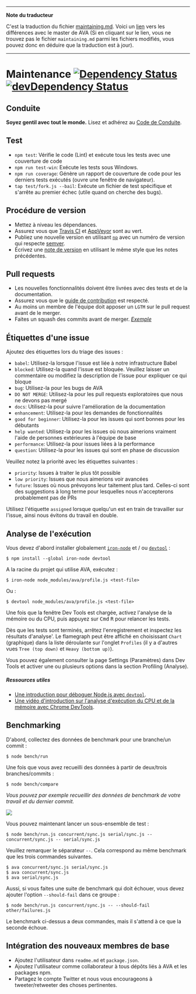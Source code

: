 ___
**Note du traducteur**

C'est la traduction du fichier [maintaining.md](https://github.com/avajs/ava/blob/master/maintaining.md). Voici un [lien](https://github.com/avajs/ava/compare/58e9f702874723ac45105add628d46206e6e8a03...master#diff-af20adbc8ab4842b04d1f5c7df6f563a) vers les différences avec le master de AVA (Si en cliquant sur le lien, vous ne trouvez pas le fichier `maintaining.md` parmi les fichiers modifiés, vous pouvez donc en déduire que la traduction est à jour).
___
# Maintenance [![Dependency Status](https://david-dm.org/avajs/ava.svg)](https://david-dm.org/avajs/ava) [![devDependency Status](https://david-dm.org/avajs/ava/dev-status.svg)](https://david-dm.org/avajs/ava#info=devDependencies)


## Conduite

**Soyez gentil avec tout le monde.**
Lisez et adhérez au [Code de Conduite](code-of-conduct.md).


## Test

 - `npm test`: Vérifie le code (Lint) et exécute tous les tests avec une couverture de code
 - `npm run test-win`: Exécute les tests sous Windows.
 - `npm run coverage`: Génère un rapport de couverture de code pour les derniers tests exécutés (ouvre une fenêtre de navigateur).
 - `tap test/fork.js --bail`: Exécute un fichier de test spécifique et s'arrête au premier échec (utile quand on cherche des bugs).


## Procédure de version

- Mettez à niveau les dépendances.
- Assurez vous que [Travis CI](https://travis-ci.org/avajs/ava) et [AppVeyor](https://ci.appveyor.com/project/avajs/ava/branch/master) sont au vert.
- Publiez une nouvelle version en utilisant [`np`](https://github.com/sindresorhus/np) avec un numéro de version qui respecte [semver](http://semver.org).
- Écrivez une [note de version](https://github.com/avajs/ava/releases/new) en utilisant le même style que les notes précédentes.


## Pull requests

- Les nouvelles fonctionnalités doivent être livrées avec des tests et de la documentation.
- Assurez vous que le [guide de contribution](contributing.md) est respecté.
- Au moins un membre de l'équipe doit apposer un `LGTM` sur le pull request avant de le merger.
- Faites un squash des commits avant de merger. *[Exemple](https://github.com/avajs/ava/commit/0675d3444da6958b54c7e5eada91034e516bc97c)*


## Étiquettes d'une issue

Ajoutez des étiquettes lors du triage des issues :

* `babel`: Utilisez-la lorsque l'issue est liée à notre infrastructure Babel
* `blocked`: Utilisez-la quand l'issue est bloquée. Veuillez laisser un commentaire ou modifiez la description de l'issue pour expliquer ce qui bloque
* `bug`: Utilisez-la pour les bugs de AVA
* `DO NOT MERGE`: Utilisez-la pour les pull requests exploratoires que nous ne devons pas mergé
* `docs`: Utilisez-la pour suivre l'amélioration de la documentation
* `enhancement`: Utilisez-la pour les demandes de fonctionnalités
* `good for beginner`: Utilisez-la pour les issues qui sont bonnes pour les débutants
* `help wanted`: Utilisez-la pour les issues où nous aimerions vraiment l'aide de personnes extérieures à l'équipe de base
* `performance`: Utilisez-la pour issues liées à la performance
* `question`: Utilisez-la pour les issues qui sont en phase de discussion

Veuillez notez la priorité avec les étiquettes suivantes :

* `priority`: Issues à traiter le plus tôt possible
* `low priority`: Issues que nous aimerions voir avancées
* `future`: Issues où nous prévoyons leur taitement plus tard. Celles-ci sont des suggestions à long terme pour lesquelles nous n'accepterons probablement pas de PRs

Utilisez l'étiquette `assigned` lorsque quelqu'un est en train de travailler sur l'issue, ainsi nous évitons du travail en double.

## Analyse de l'exécution

Vous devez d'abord installer globalement [`iron-node`](https://github.com/s-a/iron-node) et / ou [`devtool`](https://github.com/Jam3/devtool) :

```
$ npm install --global iron-node devtool
```

A la racine du projet qui utilise AVA, exécutez :

```
$ iron-node node_modules/ava/profile.js <test-file>
```

Ou :

```
$ devtool node_modules/ava/profile.js <test-file>
```

Une fois que la fenêtre Dev Tools est chargée, activez l'analyse de la mémoire ou du CPU, puis appuyez sur <kbd>Cmd</kbd> <kbd>R</kbd> pour relancer les tests.

Dès que les tests sont terminés, arrêtez l'enregistrement et inspectez les résultats d'analyse'. Le flamegraph peut être affiché en choisissant `Chart` (graphique) dans la liste déroulante sur l'onglet `Profiles` (il y a d'autres vues `Tree (top down)` et `Heavy (bottom up)`).

Vous pouvez également consulter la page Settings (Paramètres) dans Dev Tools et activer une ou plusieurs options dans la section Profiling (Analyse).

##### Ressources utiles

 - [Une introduction pour déboguer Node.js avec `devtool`](http://mattdesl.svbtle.com/debugging-nodejs-in-chrome-devtools).
 - [Une vidéo d'introduction sur l'analyse d'exécution du CPU et de la mémoire avec Chrome DevTools](https://www.youtube.com/watch?v=KKwmdTByxLk).


## Benchmarking

D'abord, collectez des données de benchmark pour une branche/un commit :

```
$ node bench/run
```

Une fois que vous avez recueilli des données à partir de deux/trois branches/commits :

```
$ node bench/compare
```

*Vous pouvez par exemple recueillir des données de benchmark de votre travail et du dernier commit.*

![](https://cloud.githubusercontent.com/assets/4082216/12700805/bf18f730-c7bf-11e5-8a4f-fec0993c053f.png)

Vous pouvez maintenant lancer un sous-ensemble de test :

```
$ node bench/run.js concurrent/sync.js serial/sync.js -- concurrent/sync.js -- serial/sync.js
```

Veuillez remarquer le séparateur `--`. Cela correspond au même benchmark que les trois commandes suivantes.

```
$ ava concurrent/sync.js serial/sync.js
$ ava concurrent/sync.js
$ ava serial/sync.js
```

Aussi, si vous faites une suite de benchmark qui doit échouer, vous devez ajouter l'option `--should-fail` dans ce groupe :

```
$ node bench/run.js concurrent/sync.js -- --should-fail other/failures.js
```

Le benchmark ci-dessus a deux commandes, mais il s'attend à ce que la seconde échoue.


## Intégration des nouveaux membres de base

- Ajoutez l'utilisateur dans `readme.md` et `package.json`.
- Ajoutez l'utilisateur comme collaborateur à tous dépôts liés à AVA et les packages npm.
- Partagez le compte Twitter et nous vous encourageons à tweeter/retweeter des choses pertinentes.

